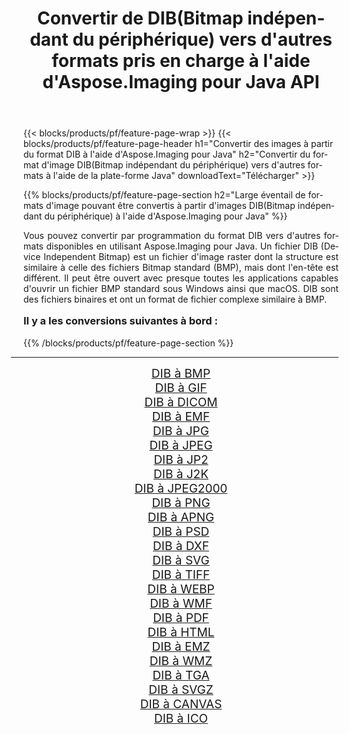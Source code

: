 ﻿---
title: Convertir de DIB(Bitmap indépendant du périphérique) vers d'autres formats pris en charge à l'aide d'Aspose.Imaging pour Java API 
weight: 3920
url: /fr/java/conversion/from/dib/ 
lang: fr
langdirlevel: 2
locales: zh-hans,ja,it,ru,de,es,fr,nl,id,lt,pl,pt,vi,tr,ko,zh-hant,ar,hi,th,sv,cs,uk,he
description: Aspose.Imaging peut facilement convertir de DIB(Bitmap indépendant du périphérique) vers d'autres formats à l'aide de la plate-forme Java
---

{{< blocks/products/pf/feature-page-wrap >}}
{{< blocks/products/pf/feature-page-header h1="Convertir des images à partir du format DIB à l'aide d'Aspose.Imaging pour Java" h2="Convertir du format d'image DIB(Bitmap indépendant du périphérique) vers d'autres formats à l'aide de la plate-forme Java" downloadText="Télécharger" >}}


{{% blocks/products/pf/feature-page-section  h2="Large éventail de formats d'image pouvant être convertis à partir d'images DIB(Bitmap indépendant du périphérique) à l'aide d'Aspose.Imaging pour Java" %}}
<p align=justify>Vous pouvez convertir par programmation du format DIB vers d'autres formats disponibles en utilisant
Aspose.Imaging pour Java. Un fichier DIB (Device Independent Bitmap) est un fichier d'image raster dont la structure est similaire à celle des fichiers Bitmap standard (BMP), mais dont l'en-tête est différent. Il peut être ouvert avec presque toutes les applications capables d'ouvrir un fichier BMP standard sous Windows ainsi que macOS. DIB sont des fichiers binaires et ont un format de fichier complexe similaire à BMP.</p>
<h3 style="margin-top:16px;">
Il y a les conversions suivantes à bord :
</h3>
{{% /blocks/products/pf/feature-page-section %}}
<div class="container-fluid productfamilypage bg-gray">
    <div class="convertypes bg-gray agp-content section">
        <div class="container">
		<hr style="margin-left:-20px;"/>
		<div class="row other-converters" style="gap: 10px;font-size: 19px;text-align:center;">
		    <div class='col-md-3 other-converter remove-lp remove-rp'><a href="/imaging/fr/java/conversion/dib-to-bmp/" style="padding:15px;">DIB à BMP</a></div><div class='col-md-3 other-converter remove-lp remove-rp'><a href="/imaging/fr/java/conversion/dib-to-gif/" style="padding:15px;">DIB à GIF</a></div><div class='col-md-3 other-converter remove-lp remove-rp'><a href="/imaging/fr/java/conversion/dib-to-dicom/" style="padding:15px;">DIB à DICOM</a></div><div class='col-md-3 other-converter remove-lp remove-rp'><a href="/imaging/fr/java/conversion/dib-to-emf/" style="padding:15px;">DIB à EMF</a></div><div class='col-md-3 other-converter remove-lp remove-rp'><a href="/imaging/fr/java/conversion/dib-to-jpg/" style="padding:15px;">DIB à JPG</a></div><div class='col-md-3 other-converter remove-lp remove-rp'><a href="/imaging/fr/java/conversion/dib-to-jpeg/" style="padding:15px;">DIB à JPEG</a></div><div class='col-md-3 other-converter remove-lp remove-rp'><a href="/imaging/fr/java/conversion/dib-to-jp2/" style="padding:15px;">DIB à JP2</a></div><div class='col-md-3 other-converter remove-lp remove-rp'><a href="/imaging/fr/java/conversion/dib-to-j2k/" style="padding:15px;">DIB à J2K</a></div><div class='col-md-3 other-converter remove-lp remove-rp'><a href="/imaging/fr/java/conversion/dib-to-jpeg2000/" style="padding:15px;">DIB à JPEG2000</a></div><div class='col-md-3 other-converter remove-lp remove-rp'><a href="/imaging/fr/java/conversion/dib-to-png/" style="padding:15px;">DIB à PNG</a></div><div class='col-md-3 other-converter remove-lp remove-rp'><a href="/imaging/fr/java/conversion/dib-to-apng/" style="padding:15px;">DIB à APNG</a></div><div class='col-md-3 other-converter remove-lp remove-rp'><a href="/imaging/fr/java/conversion/dib-to-psd/" style="padding:15px;">DIB à PSD</a></div><div class='col-md-3 other-converter remove-lp remove-rp'><a href="/imaging/fr/java/conversion/dib-to-dxf/" style="padding:15px;">DIB à DXF</a></div><div class='col-md-3 other-converter remove-lp remove-rp'><a href="/imaging/fr/java/conversion/dib-to-svg/" style="padding:15px;">DIB à SVG</a></div><div class='col-md-3 other-converter remove-lp remove-rp'><a href="/imaging/fr/java/conversion/dib-to-tiff/" style="padding:15px;">DIB à TIFF</a></div><div class='col-md-3 other-converter remove-lp remove-rp'><a href="/imaging/fr/java/conversion/dib-to-webp/" style="padding:15px;">DIB à WEBP</a></div><div class='col-md-3 other-converter remove-lp remove-rp'><a href="/imaging/fr/java/conversion/dib-to-wmf/" style="padding:15px;">DIB à WMF</a></div><div class='col-md-3 other-converter remove-lp remove-rp'><a href="/imaging/fr/java/conversion/dib-to-pdf/" style="padding:15px;">DIB à PDF</a></div><div class='col-md-3 other-converter remove-lp remove-rp'><a href="/imaging/fr/java/conversion/dib-to-html/" style="padding:15px;">DIB à HTML</a></div><div class='col-md-3 other-converter remove-lp remove-rp'><a href="/imaging/fr/java/conversion/dib-to-emz/" style="padding:15px;">DIB à EMZ</a></div><div class='col-md-3 other-converter remove-lp remove-rp'><a href="/imaging/fr/java/conversion/dib-to-wmz/" style="padding:15px;">DIB à WMZ</a></div><div class='col-md-3 other-converter remove-lp remove-rp'><a href="/imaging/fr/java/conversion/dib-to-tga/" style="padding:15px;">DIB à TGA</a></div><div class='col-md-3 other-converter remove-lp remove-rp'><a href="/imaging/fr/java/conversion/dib-to-svgz/" style="padding:15px;">DIB à SVGZ</a></div><div class='col-md-3 other-converter remove-lp remove-rp'><a href="/imaging/fr/java/conversion/dib-to-canvas/" style="padding:15px;">DIB à CANVAS</a></div><div class='col-md-3 other-converter remove-lp remove-rp'><a href="/imaging/fr/java/conversion/dib-to-ico/" style="padding:15px;">DIB à ICO</a></div>
                </div>
        </div>
    </div>
</div>
<br/>

